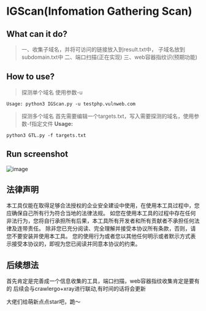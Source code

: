 # IGScan(Infomation Gathering Scan)
## What can it do? 
>一、收集子域名，并将可访问的链接放入到result.txt中， 子域名放到subdomain.txt中
>二、端口扫描(正在实现)
>三、web容器指纹识(预期功能)
## How to use?
>探测单个域名 使用参数-u

```
Usage: python3 IGScan.py -u testphp.vulnweb.com
```
>探测多个域名
首先需要编辑一个targets.txt，写入需要探测的域名，使用参数-f指定文件
**Usage:**
```
python3 GTL.py -f targets.txt 
```
## Run screenshot
![image](https://github.com/ro4lsc/GTL/blob/master/screenshot.png)

## 法律声明
本工具仅能在取得足够合法授权的企业安全建设中使用，在使用本工具过程中，您应确保自己所有行为符合当地的法律法规。 如您在使用本工具的过程中存在任何非法行为，您将自行承担所有后果，本工具所有开发者和所有贡献者不承担任何法律及连带责任。 除非您已充分阅读、完全理解并接受本协议所有条款，否则，请您不要安装并使用本工具。 您的使用行为或者您以其他任何明示或者默示方式表示接受本协议的，即视为您已阅读并同意本协议的约束。

## 后续想法
首先肯定是完善成一个信息收集的工具，端口扫描，web容器指纹收集肯定是要有的
后续会与crawlergo+xray进行联动,有时间的话将会更新

大佬们给萌新点点star吧，跪～
